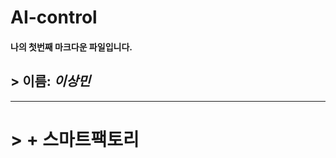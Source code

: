 # AI-control

#### 나의 첫번째 마크다운 파일입니다.
## > 이름: ***_이상민_***
********************************
# > + 스마트팩토리
